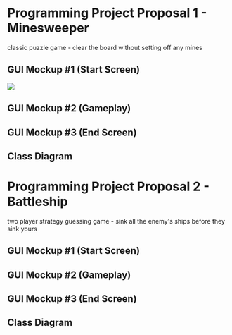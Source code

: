 # Programming Project Proposal 1 - Minesweeper
classic puzzle game - clear the board without setting off any mines

## GUI Mockup #1 (Start Screen)
![](https://github.com/tracyddsheng/ProgrammingProject/blob/main/images/minesweeperStart.png)

## GUI Mockup #2 (Gameplay)

## GUI Mockup #3 (End Screen)

## Class Diagram


# Programming Project Proposal 2 - Battleship
two player strategy guessing game - sink all the enemy's ships before they sink yours

## GUI Mockup #1 (Start Screen)

## GUI Mockup #2 (Gameplay)

## GUI Mockup #3 (End Screen)

## Class Diagram
